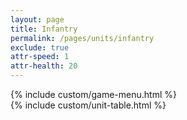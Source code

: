 ```yaml
---
layout: page
title: Infantry
permalink: /pages/units/infantry
exclude: true
attr-speed: 1
attr-health: 20
---
```


<div class="game-container">
    <div class="game-menu">
      {% include custom/game-menu.html %}
    </div>
    <div class="game-content">
      {% include custom/unit-table.html %}
    </div>
</div>
